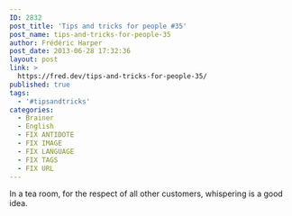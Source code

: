 ```yaml
---
ID: 2832
post_title: 'Tips and tricks for people #35'
post_name: tips-and-tricks-for-people-35
author: Frédéric Harper
post_date: 2013-06-28 17:32:36
layout: post
link: >
  https://fred.dev/tips-and-tricks-for-people-35/
published: true
tags:
  - '#tipsandtricks'
categories:
  - Brainer
  - English
  - FIX ANTIDOTE
  - FIX IMAGE
  - FIX LANGUAGE
  - FIX TAGS
  - FIX URL
---
```

<p>In a tea room, for the respect of all other customers, whispering is a good idea.</p> 